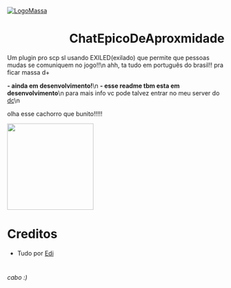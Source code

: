 [![LogoMassa](https://i.imgur.com/hbH6zhI.png)](https://discord.gg/Wb9248PwwY)

<h1 align="right">ChatEpicoDeAproxmidade</h1>
Um plugin pro scp sl usando EXILED(exilado) que permite que pessoas mudas se comuniquem no jogo!!\n
ahh, ta tudo em português do brasil!! pra ficar massa d+

**- ainda em desenvolvimento!**\n
**- esse readme tbm esta em desenvolvimento**\n
para mais info vc pode talvez entrar no meu server do [dc](https://discord.gg/Wb9248PwwY)\n

olha esse cachorro que bunito!!!!!
<div align="left">
  <img height="200" src="https://media.tenor.com/D29_A107n2cAAAAi/dog-gyrating.gif"  />
</div>

# Creditos
- Tudo por [Edi](https://github.com/Edi369)
#
*cabo :)*
